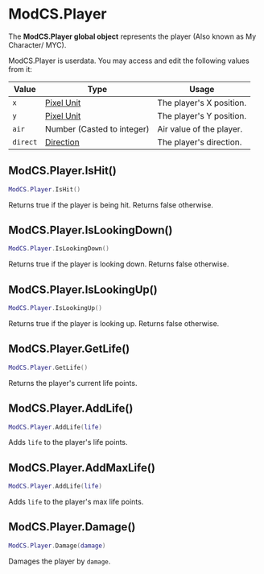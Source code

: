 # ModCS.Player

The **ModCS.Player global object** represents the player (Also known as My Character/ MYC).

ModCS.Player is userdata. You may access and edit the following values from it:

| Value    | Type                                 | Usage                    |
| -------- | ------------------------------------ | ------------------------ |
| `x`      | [Pixel Unit](/api/objects/pixel/)    | The player's X position. |
| `y`      | [Pixel Unit](/api/objects/pixel/)    | The player's Y position. |
| `air`    | Number (Casted to integer)           | Air value of the player. |
| `direct` | [Direction](/api/objects/direction/) | The player's direction.  |

## ModCS.Player.IsHit()

```lua
ModCS.Player.IsHit()
```

Returns true if the player is being hit. Returns false otherwise.

## ModCS.Player.IsLookingDown()

```lua
ModCS.Player.IsLookingDown()
```

Returns true if the player is looking down. Returns false otherwise.

## ModCS.Player.IsLookingUp()

```lua
ModCS.Player.IsLookingUp()
```

Returns true if the player is looking up. Returns false otherwise.

## ModCS.Player.GetLife()

```lua
ModCS.Player.GetLife()
```

Returns the player's current life points.

## ModCS.Player.AddLife()

```lua
ModCS.Player.AddLife(life)
```

Adds `life` to the player's life points.

## ModCS.Player.AddMaxLife()

```lua
ModCS.Player.AddLife(life)
```

Adds `life` to the player's max life points.

## ModCS.Player.Damage()

```lua
ModCS.Player.Damage(damage)
```

Damages the player by `damage`.